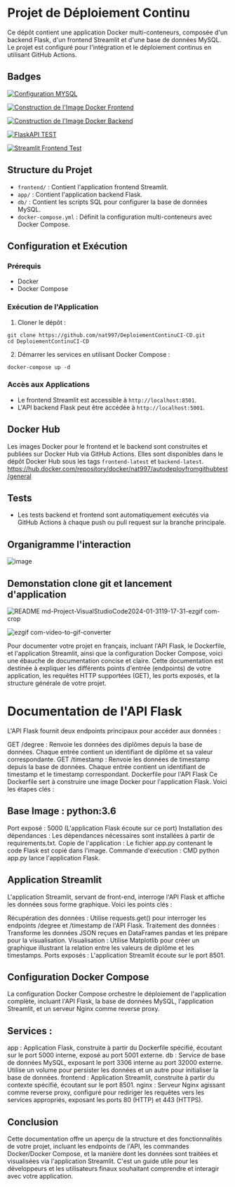 # Projet de Déploiement Continu

Ce dépôt contient une application Docker multi-conteneurs, composée d'un backend Flask, d'un frontend Streamlit et d'une base de données MySQL. Le projet est configuré pour l'intégration et le déploiement continus en utilisant GitHub Actions.

## Badges

[![Configuration MYSQL](https://github.com/nat997/DeploiementContinuCI-CD/actions/workflows/mysqlsetup.yml/badge.svg)](https://github.com/nat997/DeploiementContinuCI-CD/actions/workflows/mysqlsetup.yml)

[![Construction de l'Image Docker Frontend](https://github.com/nat997/DeploiementContinuCI-CD/actions/workflows/frontend_build.yml/badge.svg)](https://github.com/nat997/DeploiementContinuCI-CD/actions/workflows/frontend_build.yml)

[![Construction de l'Image Docker Backend](https://github.com/nat997/DeploiementContinuCI-CD/actions/workflows/backend_build.yml/badge.svg)](https://github.com/nat997/DeploiementContinuCI-CD/actions/workflows/backend_build.yml)

[![FlaskAPI TEST](https://github.com/nat997/DeploiementContinuCI-CD/actions/workflows/test_flaskapi.yml/badge.svg)](https://github.com/nat997/DeploiementContinuCI-CD/actions/workflows/test_flaskapi.yml)

[![Streamlit Frontend Test](https://github.com/nat997/DeploiementContinuCI-CD/actions/workflows/test_streamlit.yml/badge.svg)](https://github.com/nat997/DeploiementContinuCI-CD/actions/workflows/test_streamlit.yml)

## Structure du Projet

- `frontend/` : Contient l'application frontend Streamlit.
- `app/` : Contient l'application backend Flask.
- `db/` : Contient les scripts SQL pour configurer la base de données MySQL.
- `docker-compose.yml` : Définit la configuration multi-conteneurs avec Docker Compose.

## Configuration et Exécution

### Prérequis
- Docker
- Docker Compose

### Exécution de l'Application

1. Cloner le dépôt :
```
git clone https://github.com/nat997/DeploiementContinuCI-CD.git
cd DeploiementContinuCI-CD
```
2. Démarrer les services en utilisant Docker Compose :
```
docker-compose up -d
```
### Accès aux Applications
- Le frontend Streamlit est accessible à `http://localhost:8501`.
- L'API backend Flask peut être accédée à `http://localhost:5001`.

## Docker Hub

Les images Docker pour le frontend et le backend sont construites et publiées sur Docker Hub via GitHub Actions. Elles sont disponibles dans le dépôt Docker Hub sous les tags `frontend-latest` et `backend-latest`.
https://hub.docker.com/repository/docker/nat997/autodeployfromgithubtest/general

## Tests

- Les tests backend et frontend sont automatiquement exécutés via GitHub Actions à chaque push ou pull request sur la branche principale.

## Organigramme l'interaction 
![image](https://github.com/nat997/DeploiementContinuCI-CD/assets/67456959/9f20e3ab-df08-4fea-b1ac-96e70e011bf0)

## Demonstation clone git et lancement d'application
![README md-Project-VisualStudioCode2024-01-3119-17-31-ezgif com-crop](https://github.com/nat997/DeploiementContinuCI-CD/assets/67456959/083bfb64-2151-49d6-9cc9-9a8fc332000c)

![ezgif com-video-to-gif-converter](https://github.com/nat997/DeploiementContinuCI-CD/assets/67456959/f9ef7dbe-dce4-4534-835d-efa8e890d32d)

Pour documenter votre projet en français, incluant l'API Flask, le Dockerfile, et l'application Streamlit, ainsi que la configuration Docker Compose, voici une ébauche de documentation concise et claire. Cette documentation est destinée à expliquer les différents points d'entrée (endpoints) de votre application, les requêtes HTTP supportées (GET), les ports exposés, et la structure générale de votre projet.

# Documentation de l'API Flask
L'API Flask fournit deux endpoints principaux pour accéder aux données :

GET /degree : Renvoie les données des diplômes depuis la base de données. Chaque entrée contient un identifiant de diplôme et sa valeur correspondante.
GET /timestamp : Renvoie les données de timestamp depuis la base de données. Chaque entrée contient un identifiant de timestamp et le timestamp correspondant.
Dockerfile pour l'API Flask
Ce Dockerfile sert à construire une image Docker pour l'application Flask. Voici les étapes clés :

## Base Image : python:3.6
Port exposé : 5000 (L'application Flask écoute sur ce port)
Installation des dépendances : Les dépendances nécessaires sont installées à partir de requirements.txt.
Copie de l'application : Le fichier app.py contenant le code Flask est copié dans l'image.
Commande d'exécution : CMD python app.py lance l'application Flask.
## Application Streamlit
L'application Streamlit, servant de front-end, interroge l'API Flask et affiche les données sous forme graphique. Voici les points clés :

Récupération des données : Utilise requests.get() pour interroger les endpoints /degree et /timestamp de l'API Flask.
Traitement des données : Transforme les données JSON reçues en DataFrames pandas et les prépare pour la visualisation.
Visualisation : Utilise Matplotlib pour créer un graphique illustrant la relation entre les valeurs de diplôme et les timestamps.
Ports exposés : L'application Streamlit écoute sur le port 8501.
## Configuration Docker Compose
La configuration Docker Compose orchestre le déploiement de l'application complète, incluant l'API Flask, la base de données MySQL, l'application Streamlit, et un serveur Nginx comme reverse proxy.

## Services :
app : Application Flask, construite à partir du Dockerfile spécifié, écoutant sur le port 5000 interne, exposé au port 5001 externe.
db : Service de base de données MySQL, exposant le port 3306 interne au port 32000 externe. Utilise un volume pour persister les données et un autre pour initialiser la base de données.
frontend : Application Streamlit, construite à partir du contexte spécifié, écoutant sur le port 8501.
nginx : Serveur Nginx agissant comme reverse proxy, configuré pour rediriger les requêtes vers les services appropriés, exposant les ports 80 (HTTP) et 443 (HTTPS).
## Conclusion
Cette documentation offre un aperçu de la structure et des fonctionnalités de votre projet, incluant les endpoints de l'API, les commandes Docker/Docker Compose, et la manière dont les données sont traitées et visualisées via l'application Streamlit. C'est un guide utile pour les développeurs et les utilisateurs finaux souhaitant comprendre et interagir avec votre application.





